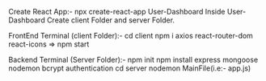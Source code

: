 Create React App:- npx create-react-app User-Dashboard
Inside User-Dashboard Create client Folder and server Folder.

FrontEnd Terminal (client Folder):- cd client npm i axios react-router-dom react-icons =>  npm start

Backend Terminal (Server Folder):- npm init npm install express mongoose nodemon bcrypt authentication
cd server 
nodemon MainFile(i.e:- app.js)
